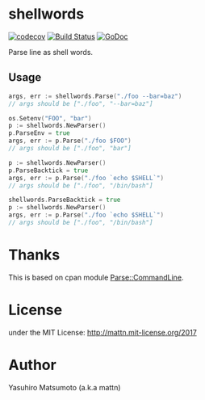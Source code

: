 # shellwords

[![codecov](https://codecov.io/gh/bingoohuang/shellwords/branch/master/graph/badge.svg)](https://codecov.io/gh/bingoohuang/shellwords)
[![Build Status](https://travis-ci.org/bingoohuang/shellwords.svg?branch=master)](https://travis-ci.org/bingoohuang/shellwords)
[![GoDoc](https://godoc.org/github.com/bingoohuang/shellwords?status.svg)](http://godoc.org/github.com/bingoohuang/shellwords)

Parse line as shell words.

## Usage

```go
args, err := shellwords.Parse("./foo --bar=baz")
// args should be ["./foo", "--bar=baz"]
```

```go
os.Setenv("FOO", "bar")
p := shellwords.NewParser()
p.ParseEnv = true
args, err := p.Parse("./foo $FOO")
// args should be ["./foo", "bar"]
```

```go
p := shellwords.NewParser()
p.ParseBacktick = true
args, err := p.Parse("./foo `echo $SHELL`")
// args should be ["./foo", "/bin/bash"]
```

```go
shellwords.ParseBacktick = true
p := shellwords.NewParser()
args, err := p.Parse("./foo `echo $SHELL`")
// args should be ["./foo", "/bin/bash"]
```

# Thanks

This is based on cpan module [Parse::CommandLine](https://metacpan.org/pod/Parse::CommandLine).

# License

under the MIT License: http://mattn.mit-license.org/2017

# Author

Yasuhiro Matsumoto (a.k.a mattn)
